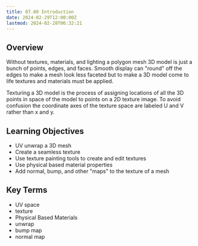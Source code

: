 ```yaml
---
title: 07.00 Introduction
date: 2024-02-29T12:00:00Z
lastmod: 2024-02-28T06:32:21
---
```


## Overview

Without textures, materials, and lighting a polygon mesh 3D model is just a bunch of points, edges, and faces. Smooth display can "round" off the edges to make a mesh look less faceted but to make a 3D model come to life textures and materials must be applied.

Texturing a 3D model is the process of assigning locations of all the 3D points in space of the model to points on a 2D texture image. To avoid confusion the coordinate axes of the texture space are labeled U and V rather than x and y.

## Learning Objectives

- UV unwrap a 3D mesh
- Create a seamless texture
- Use texture painting tools to create and edit textures
- Use physical based material properties
- Add normal, bump, and other "maps" to the texture of a mesh

## Key Terms

- UV space
- texture
- Physical Based Materials
- unwrap
- bump map
- normal map
